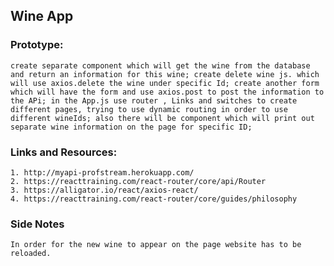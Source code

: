 ## Wine App

### Prototype:

    create separate component which will get the wine from the database and return an information for this wine; create delete wine js. which will use axios.delete the wine under specific Id; create another form which will have the form and use axios.post to post the information to the APi; in the App.js use router , Links and switches to create different pages, trying to use dynamic routing in order to use different wineIds; also there will be component which will print out separate wine information on the page for specific ID;

### Links and Resources:
    1. http://myapi-profstream.herokuapp.com/
    2. https://reacttraining.com/react-router/core/api/Router
    3. https://alligator.io/react/axios-react/
    4. https://reacttraining.com/react-router/core/guides/philosophy


### Side Notes

    In order for the new wine to appear on the page website has to be reloaded.
